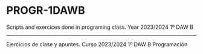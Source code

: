 # PROGR-1DAWB
Scripts and exercices done in programing class.
Year 2023/2024 1º DAW B 

---

Ejercicios de clase y apuntes.
Curso 2023/2024 1º DAW B Programación
